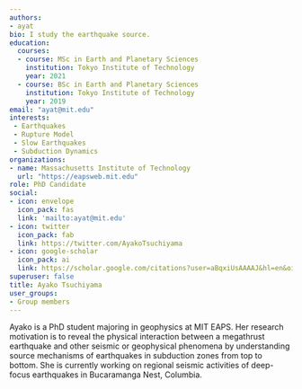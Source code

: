 ```yaml
---
authors:
- ayat
bio: I study the earthquake source.
education:
  courses:
  - course: MSc in Earth and Planetary Sciences
    institution: Tokyo Institute of Technology
    year: 2021
  - course: BSc in Earth and Planetary Sciences
    institution: Tokyo Institute of Technology
    year: 2019
email: "ayat@mit.edu"
interests:
 - Earthquakes
 - Rupture Model
 - Slow Earthquakes
 - Subduction Dynamics
organizations:
- name: Massachusetts Institute of Technology
  url: "https://eapsweb.mit.edu"
role: PhD Candidate
social:
- icon: envelope
  icon_pack: fas
  link: 'mailto:ayat@mit.edu'
- icon: twitter
  icon_pack: fab
  link: https://twitter.com/AyakoTsuchiyama
- icon: google-scholar
  icon_pack: ai
  link: https://scholar.google.com/citations?user=aBqxiUsAAAAJ&hl=en&oi=ao
superuser: false
title: Ayako Tsuchiyama
user_groups:
- Group members
---
```


Ayako is a PhD student majoring in geophysics at MIT EAPS. Her research motivation is to reveal the physical interaction between a megathrust earthquake and other seismic or geophysical phenomena by understanding source mechanisms of earthquakes in subduction zones from top to bottom. She is currently working on regional seismic activities of deep-focus earthquakes in Bucaramanga Nest, Columbia.
